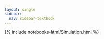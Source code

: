 ```yaml
---
layout: single
sidebar:
  nav: sidebar-textbook
---
```


{% include notebooks-html/Simulation.html %}
